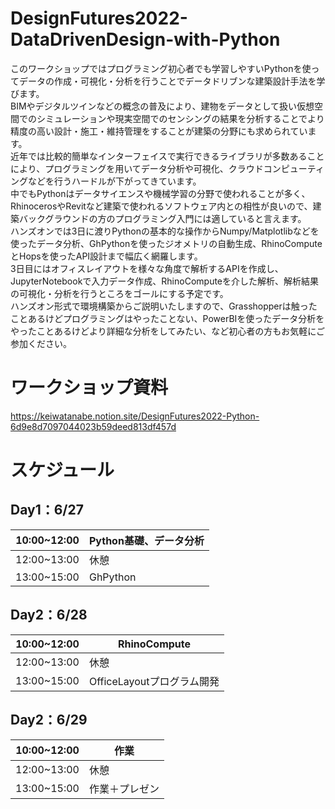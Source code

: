 # DesignFutures2022-DataDrivenDesign-with-Python
このワークショップではプログラミング初心者でも学習しやすいPythonを使ってデータの作成・可視化・分析を行うことでデータドリブンな建築設計手法を学びます。<br>
BIMやデジタルツインなどの概念の普及により、建物をデータとして扱い仮想空間でのシミュレーションや現実空間でのセンシングの結果を分析することでより精度の高い設計・施工・維持管理をすることが建築の分野にも求められています。<br>
近年では比較的簡単なインターフェイスで実行できるライブラリが多数あることにより、プログラミングを用いてデータ分析や可視化、クラウドコンピューティングなどを行うハードルが下がってきています。<br>
中でもPythonはデータサイエンスや機械学習の分野で使われることが多く、RhinocerosやRevitなど建築で使われるソフトウェア内との相性が良いので、建築バックグラウンドの方のプログラミング入門には適していると言えます。<br>
ハンズオンでは3日に渡りPythonの基本的な操作からNumpy/Matplotlibなどを使ったデータ分析、GhPythonを使ったジオメトリの自動生成、RhinoComputeとHopsを使ったAPI設計まで幅広く網羅します。<br>
3日目にはオフィスレイアウトを様々な角度で解析するAPIを作成し、JupyterNotebookで入力データ作成、RhinoComputeを介した解析、解析結果の可視化・分析を行うところをゴールにする予定です。<br>
ハンズオン形式で環境構築からご説明いたしますので、Grasshopperは触ったことあるけどプログラミングはやったことない、PowerBIを使ったデータ分析をやったことあるけどより詳細な分析をしてみたい、など初心者の方もお気軽にご参加ください。<br>

# ワークショップ資料
https://keiwatanabe.notion.site/DesignFutures2022-Python-6d9e8d7097044023b59deed813df457d
# スケジュール
## Day1：6/27

| 10:00~12:00 | Python基礎、データ分析 |
| --- | --- |
| 12:00~13:00 | 休憩 |
| 13:00~15:00 | GhPython |

## Day2：6/28

| 10:00~12:00 | RhinoCompute |
| --- | --- |
| 12:00~13:00 | 休憩 |
| 13:00~15:00 | OfficeLayoutプログラム開発 |

## Day2：6/29

| 10:00~12:00 | 作業 |
| --- | --- |
| 12:00~13:00 | 休憩 |
| 13:00~15:00 | 作業＋プレゼン |